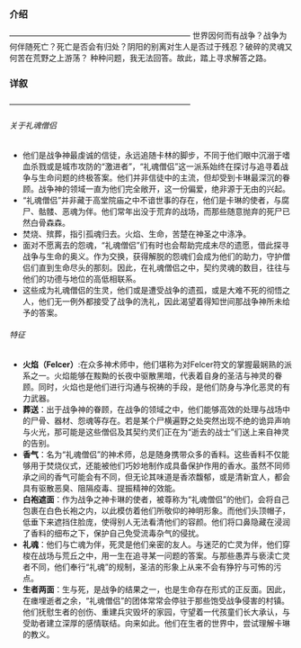 ### 介绍
———————————————————————
世界因何而有战争？战争为何伴随死亡？死亡是否会有归处？阴阳的别离对生人是否过于残忍？破碎的灵魂又何苦在荒野之上游荡？
种种问题，我无法回答。故此，踏上寻求解答之路。
### 详叙
———————————————————————
###### 关于礼魂僧侣
- 他们是战争神最虔诚的信徒，永远追随卡林的脚步，不同于他们眼中沉溺于嗜血杀戮或是城市攻防的“激进者”，“礼魂僧侣”这一派系始终在探讨与追寻着战争与生命问题的终极答案。他们并非信徒中的主流，但却受到卡琳最深沉的眷顾。战争神的领域一直为他们完全敞开，这一份偏爱，绝非源于无由的兴起。
- “礼魂僧侣”并非藏于高堂院庙之中不谙世事的存在，他们是卡琳的使者，与腐尸、骷髅、恶魂为伴。他们常年出没于荒弃的战场，而那些随意抛弃的死尸已然白骨森森。
- 焚烧、殡葬，指引孤魂归去。火焰、生命，苦楚在神圣之中涤净。
- 面对不愿离去的怨魂，“礼魂僧侣”们有时也会帮助完成未尽的遗愿，借此探寻战争与生命的奥义。作为交换，获得解脱的怨魂们会成为他们的助力，守护僧侣们直到生命尽头的那刻。因此，在礼魂僧侣之中，契约灵魂的数目，往往与他们的功德与地位的高低相联系。
- 这些成为礼魂僧侣的生灵，他们或是遭受战争的遗孤，或是大难不死的彻悟之人，他们无一例外都接受了战争的洗礼，因此渴望着得知世间那战争神所未给予的答案。
###### 特征
- **火焰（Felcer）**:在众多神术师中，他们堪称为对Felcer符文的掌握最娴熟的派系之一。火焰能够在黢黝的长夜中驱散黑暗，代表着自身的圣洁与神灵的眷顾。同时，火焰也是他们进行沟通与祝祷的手段，是他们防身与净化恶灵的有力武器。
- **葬送**：出于战争神的眷顾，在战争的领域之中，他们能够高效的处理与战场中的尸骨、器材、怨魂等存在。若是某个尸横遍野之处突然出现不绝的诡异声响与火光，那可能是这些僧侣及其契约灵们正在为“逝去的战士”们送上来自神灵的告别。
- **香气**：名为“礼魂僧侣”的神术师，总是随身携带众多的香料。这些香料不仅能够用于焚烧仪式，还能被他们巧妙地制作成具备保护作用的香水。虽然不同师承之间的香气可能会有不同，但无论其味道是香浓馥郁，或是清新宜人，都会具有驱散恶臭、阻隔疫毒、提振精神的效能。
- **白袍遮面**：作为战争之神卡琳的使者，被尊称为“礼魂僧侣”的他们，会将自己包裹在白色长袍之内，以此模仿着他们所敬仰的神明形象。而他们头顶帽子，低垂下来遮挡住脸庞，使得别人无法看清他们的容颜。他们将口鼻隐藏在浸润了香料的细布之下，保护自己免受流毒杂气的侵扰。
- **礼魂**：他们与亡魂为伴，死灵是他们亲密的友人。与迷茫的亡灵为伴，他们穿梭在战场与荒丘之中，用一生在追寻某一问题的答案。与那些愚弄与亵渎亡灵者不同，他们奉行“礼魂”的规制，圣洁的形象上从来不会有狰狞与可怖的污点。
- **生者两面**：生与死，是战争的结果之一，也是生命存在形式的正反面。因此，在瘗埋逝者之余，“礼魂僧侣”的团体常常会停驻于那些饱受战争侵害的村镇。他们抚慰生者的创伤、重建兵灾毁坏的家园，守望着一代孩童们长大承认，与受助者建立深厚的感情联结。向来如此。他们在生者的世界中，尝试理解卡琳的教义。

